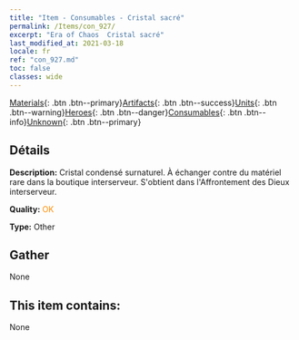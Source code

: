 ```yaml
---
title: "Item - Consumables - Cristal sacré"
permalink: /Items/con_927/
excerpt: "Era of Chaos  Cristal sacré"
last_modified_at: 2021-03-18
locale: fr
ref: "con_927.md"
toc: false
classes: wide
---
```

 [Materials](/fr/Items/){: .btn .btn--primary}[Artifacts](/fr/Items/Artifacts/){: .btn .btn--success}[Units](/fr/Items/Units/){: .btn .btn--warning}[Heroes](/fr/Items/Heroes/){: .btn .btn--danger}[Consumables](/fr/Items/Consumables/){: .btn .btn--info}[Unknown](/fr/Items/Unknown/){: .btn .btn--primary}

## Détails
 **Description:** Cristal condensé surnaturel. À échanger contre du matériel rare dans la boutique interserveur. S'obtient dans l'Affrontement des Dieux interserveur.

 **Quality:** <span style="color: #FF8C00">OK</span>

 **Type:** Other

## Gather

  None

## This item contains:

  None

